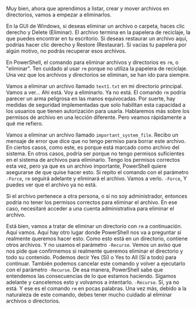 Muy bien, ahora que aprendimos
a listar, crear y mover archivos en directorios,
vamos a empezar a eliminarlos.

En la GUI de Windows,
si deseas eliminar un archivo o carpeta, haces clic derecho y Delete (Eliminar). El archivo termina en la papelera de reciclaje,
la que puedes encontrar en tu escritorio. Si deseas restaurar un archivo aquí,
podrías hacer clic derecho y Restore (Restaurar). Si vacías tu papelera por algún motivo,
no podrás recuperar esos archivos.

En PowerShell, el comando para eliminar
archivos y directorios es `rm`, o "eliminar". Ten cuidado al usar `rm`
porque no utiliza la papelera de reciclaje. Una vez que los archivos y directorios se eliminan,
se han ido para siempre.

Vamos a eliminar un archivo llamado `text1.txt`
en mi directorio principal. Vamos a ver... Ahí está. Voy a eliminarlo. Ya no está. El comando `rm` podría parecer un arma peligrosa
en las manos equivocadas. Por suerte, hay medidas de seguridad
implementadas que solo habilitan esta capacidad a los usuarios
que tienen autorización para usarla. Hablaremos más sobre los permisos de archivo
en una lección diferente. Pero veamos rápidamente
a qué me refiero.

Vamos a eliminar un archivo llamado
`important_system_file`. Recibo un mensaje de error que dice
que no tengo permiso para borrar este archivo. En ciertos casos, como este,
es porque está marcado como archivo del sistema. En otros casos,
podría ser porque no tengo permisos suficientes en el sistema de archivos para eliminarlo. Tengo los permisos correctos esta vez,
pero ya que es un archivo importante, PowerShell quiere asegurarse
de que quise hacer esto. Si repito el comando con el parámetro `-Force`,
`rm` seguirá adelante y eliminará el archivo. Vamos a verlo. `-Force`, Y puedes ver que el archivo ya no está.

Si el archivo pertenece a otra persona,
o si no soy administrador, entonces podría no tener los permisos correctos
para eliminar el archivo. En ese caso, necesitaré acceder a una cuenta administrativa
para eliminar el archivo.

Está bien, vamos a tratar de eliminar
un directorio con `rm` a continuación. Aquí vamos. Aquí hay otro lugar donde PowerShell
nos va a preguntar si realmente queremos hacer esto. Como esto está en un directorio,
contiene otros archivos. Y no usamos el parámetro `-Recurse`. Vemos un aviso que nos pide que confirmemos
si realmente queremos eliminar el directorio y todo su contenido. Podemos decir Yes (Sí) o Yes to All (Sí a todo) para continuar. También podemos cancelar este comando
y volver a ejecutarlo con el parámetro `-Recurse`. De esa manera, PowerShell sabe
que entendemos las consecuencias de lo que estamos haciendo. Sigamos adelante y cancelemos esto
y volvamos a intentarlo. `-Recurse`. Sí, ya no está. Y ese es el comando `rm`
en pocas palabras. Una vez más,
debido a la naturaleza de este comando, debes tener mucho cuidado
al eliminar archivos o directorios.
